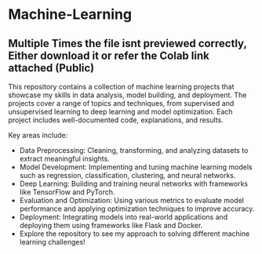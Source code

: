 # Machine-Learning

Multiple Times the file isnt previewed correctly, Either download it or refer the Colab link attached (Public)
---
This repository contains a collection of machine learning projects that showcase my skills in data analysis, model building, and deployment. The projects cover a range of topics and techniques, from supervised and unsupervised learning to deep learning and model optimization. Each project includes well-documented code, explanations, and results. 

Key areas include:
* Data Preprocessing: Cleaning, transforming, and analyzing datasets to extract meaningful insights.
* Model Development: Implementing and tuning machine learning models such as regression, classification, clustering, and neural networks.
* Deep Learning: Building and training neural networks with frameworks like TensorFlow and PyTorch.
* Evaluation and Optimization: Using various metrics to evaluate model performance and applying optimization techniques to improve accuracy.
* Deployment: Integrating models into real-world applications and deploying them using frameworks like Flask and Docker.
* Explore the repository to see my approach to solving different machine learning challenges!
